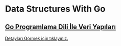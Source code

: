 # Data Structures With Go
## [Go Programlama Dili İle Veri Yapıları](https://github.com/mstgnz/Lessons/tree/main/Go/DataStructures)

[Detayları Görmek için tıklayınız.](https://github.com/mstgnz/Lessons/tree/main/Go/DataStructures)


